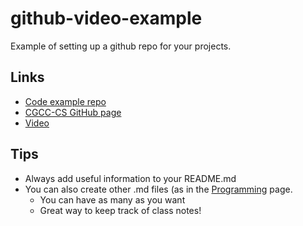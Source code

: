 # github-video-example

Example of setting up a github repo for your projects.

## Links

- [Code example repo](https://github.com/wadehuber/codeexamples)
- [CGCC-CS GitHub page](https://github.com/CGCC-CS)
- [Video](https://youtu.be/oYJ-EraavnU)

## Tips

- Always add useful information to your README.md
- You can also create other .md files (as in the [Programming](https://github.com/wadehuber/codeexamples/tree/master/programming) page.
  - You can have as many as you want
  - Great way to keep track of class notes!
  
